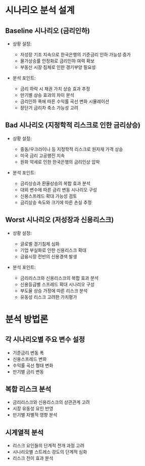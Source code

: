 # 시나리오 분석 설계

## Baseline 시나리오 (금리인하)

* 상황 설정:
    - 저성장 기조 지속으로 한국은행의 기준금리 인하 가능성 증가
    - 물가상승률 안정화로 금리인하 여력 확보
    - 부동산 시장 침체로 인한 경기부양 필요성


* 분석 포인트:
    - 금리 하락 시 채권 가치 상승 효과 추정
    - 만기별 상승 효과의 차이 분석
    - 금리인하 폭에 따른 수익률 곡선 변화 시뮬레이션
    - 장단기 금리차 축소 가능성 고려


## Bad 시나리오 (지정학적 리스크로 인한 금리상승)

* 상황 설정:
    - 중동/우크라이나 등 지정학적 리스크로 원자재 가격 상승
    - 미국 금리 고공행진 지속
    - 원화 약세로 인한 한국은행의 금리인상 압박


* 분석 포인트:
    - 금리상승과 환율상승의 복합 효과 분석
    - 대외 변수에 따른 금리 변동 시나리오 구성
    - 신용스프레드 확대 가능성 검토
    - 금리상승 속도와 크기에 따른 손실 추정


## Worst 시나리오 (저성장과 신용리스크)

* 상황 설정:
    - 글로벌 경기침체 심화
    - 기업 부실화로 인한 신용리스크 확대
    - 금융시장 전반의 신용경색 발생


* 분석 포인트:
    - 금리리스크와 신용리스크의 복합 효과 분석
    - 신용등급별 스프레드 확대 시나리오 구성
    - 부도율 상승 가정에 따른 리스크 분석
    - 유동성 리스크 고려한 가치평가


# 분석 방법론

## 각 시나리오별 주요 변수 설정

- 기준금리 변동 폭
- 신용스프레드 변화
- 수익률 곡선 형태 변화
- 만기별 금리 변동


## 복합 리스크 분석

- 금리리스크와 신용리스크의 상관관계 고려
- 시장 유동성 요인 반영
- 만기별 차별적 영향 분석


## 시계열적 분석

- 리스크 요인들의 단계적 전개 과정 고려
- 시나리오별 스트레스 강도의 단계적 심화
- 리스크 전이 효과 분석